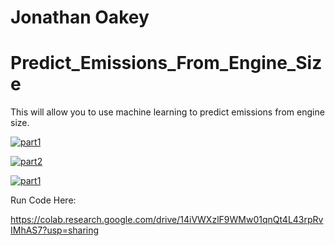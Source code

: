 # Jonathan Oakey
# Predict_Emissions_From_Engine_Size
This will allow you to use machine learning to predict emissions from engine size.



<a href="https://imgbb.com/"><img src="https://i.ibb.co/BcTXrFP/part1.png" alt="part1" border="0"></a>

<a href="https://imgbb.com/"><img src="https://i.ibb.co/rv3xMpw/part2.png" alt="part2" border="0"></a>

<a href="https://imgbb.com/"><img src="https://i.ibb.co/BcTXrFP/part1.png" alt="part1" border="0"></a>


Run Code Here:

https://colab.research.google.com/drive/14iVWXzlF9WMw01qnQt4L43rpRvIMhAS7?usp=sharing

